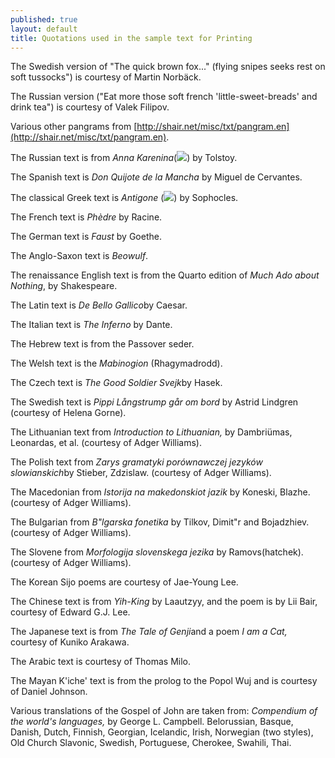 ```yaml
---
published: true
layout: default
title: Quotations used in the sample text for Printing
---
```



The Swedish version of "The quick brown fox..." (flying snipes seeks
rest on soft tussocks") is courtesy of Martin Norbäck.

The Russian version ("Eat more those soft french 'little-sweet-breads'
and drink tea") is courtesy of Valek Filipov.

Various other pangrams from
[http://shair.net/misc/txt/pangram.en](http://shair.net/misc/txt/pangram.en).

The Russian text is from *Anna Karenina*(![](/assets/img/old/Anna.gif)) by Tolstoy.

The Spanish text is *Don Quijote de la Mancha* by Miguel de Cervantes.

The classical Greek text is *Antigone* (![](/assets/img/old/Antigone.gif)) by Sophocles.

The French text is *Phèdre* by Racine.

The German text is *Faust* by Goethe.

The Anglo-Saxon text is *Beowulf*.

The renaissance English text is from the Quarto edition of *Much Ado
about Nothing*, by Shakespeare.

The Latin text is *De Bello Gallico*by Caesar.

The Italian text is *The Inferno* by Dante.

The Hebrew text is from the Passover seder.

The Welsh text is the *Mabinogion* (Rhagymadrodd).

The Czech text is *The Good Soldier Svejk*by Hasek.

The Swedish text is *Pippi Långstrump går om bord* by Astrid Lindgren
(courtesy of Helena Gorne).

The Lithuanian text from *Introduction to Lithuanian,* by Dambriümas,
Leonardas, et al. (courtesy of Adger Williams).

The Polish text from *Zarys gramatyki porównawczej jezyków
slowianskich*by Stieber, Zdzislaw. (courtesy of Adger Williams).

The Macedonian from *Istorija na makedonskiot jazik* by Koneski, Blazhe.
(courtesy of Adger Williams).

The Bulgarian from *B"lgarska fonetika* by Tilkov, Dimit"r and
Bojadzhiev. (courtesy of Adger Williams).

The Slovene from *Morfologija slovenskega jezika* by Ramovs(hatchek).
(courtesy of Adger Williams).

The Korean Sijo poems are courtesy of Jae-Young Lee.

The Chinese text is from *Yih-King* by Laautzyy, and the poem is by Lii
Bair, courtesy of Edward G.J. Lee.

The Japanese text is from *The Tale of Genji*and a poem *I am a Cat,*
courtesy of Kuniko Arakawa.

The Arabic text is courtesy of Thomas Milo.

The Mayan K'iche' text is from the prolog to the Popol Wuj and is
courtesy of Daniel Johnson.

Various translations of the Gospel of John are taken from: *Compendium
of the world's languages,* by George L. Campbell.
 Belorussian, Basque, Danish, Dutch, Finnish, Georgian, Icelandic,
Irish, Norwegian (two styles), Old Church Slavonic, Swedish, Portuguese,
Cherokee, Swahili, Thai.

